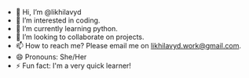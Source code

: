 - 👋 Hi, I’m @likhilavyd
- 👀 I’m interested in coding.
- 🌱 I’m currently learning python.
- 💞️ I’m looking to collaborate on projects.
- 📫 How to reach me? Please email me on likhilavyd.work@gmail.com.
- 😄 Pronouns: She/Her
- ⚡ Fun fact: I'm a very quick learner!
